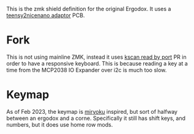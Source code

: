 This is the zmk shield definition for the original Ergodox. It uses a [teensy2nicenano adaptor](https://github.com/tahnok/teensy2nicenano) PCB.

# Fork

This is not using mainline ZMK, instead it uses [kscan read by port](https://github.com/zmkfirmware/zmk/pull/1571) PR in order to have a responsive keyboard. This is because reading a key at a time from the MCP2038 IO Expander over i2c is much too slow.

# Keymap

As of Feb 2023, the keymap is [miryoku](https://github.com/manna-harbour/miryoku_zmk) inspired, but sort of halfway between an ergodox and a corne. Specifically it still has shift keys, and numbers, but it does use home row mods.
